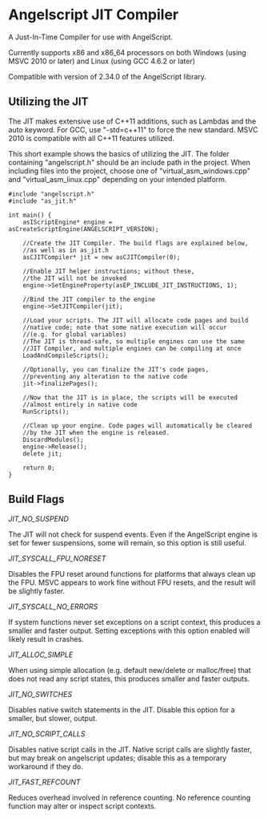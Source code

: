 Angelscript JIT Compiler
========================
A Just-In-Time Compiler for use with AngelScript.

Currently supports x86 and x86_64 processors on both Windows (using MSVC 2010 or later) and Linux (using GCC 4.6.2 or later)

Compatible with version of 2.34.0 of the AngelScript library.

Utilizing the JIT
-----------------

The JIT makes extensive use of C++11 additions, such as Lambdas and the auto keyword. For GCC, use "-std=c++11" to force the new standard. MSVC 2010 is compatible with all C++11 features utilized.

This short example shows the basics of utilizing the JIT. The folder containing "angelscript.h" should be an include path in the project.
When including files into the project, choose one of "virtual_asm_windows.cpp" and "virtual_asm_linux.cpp" depending on your intended platform.

    #include "angelscript.h"
    #include "as_jit.h"

    int main() {
        asIScriptEngine* engine = asCreateScriptEngine(ANGELSCRIPT_VERSION);

        //Create the JIT Compiler. The build flags are explained below,
        //as well as in as_jit.h
        asCJITCompiler* jit = new asCJITCompiler(0);

        //Enable JIT helper instructions; without these,
        //the JIT will not be invoked
        engine->SetEngineProperty(asEP_INCLUDE_JIT_INSTRUCTIONS, 1);

        //Bind the JIT compiler to the engine
        engine->SetJITCompiler(jit);

        //Load your scripts. The JIT will allocate code pages and build
        //native code; note that some native execution will occur
        //(e.g. for global variables)
        //The JIT is thread-safe, so multiple engines can use the same
        //JIT Compiler, and multiple engines can be compiling at once
        LoadAndCompileScripts();

        //Optionally, you can finalize the JIT's code pages,
        //preventing any alteration to the native code
        jit->finalizePages();

        //Now that the JIT is in place, the scripts will be executed
        //almost entirely in native code
        RunScripts();

        //Clean up your engine. Code pages will automatically be cleared
        //by the JIT when the engine is released.
        DiscardModules();
        engine->Release();
        delete jit;

        return 0;
    }

Build Flags
-----------

*JIT_NO_SUSPEND*

The JIT will not check for suspend events. Even if the AngelScript engine is set for fewer suspensions, some will remain, so this option is still useful.

*JIT_SYSCALL_FPU_NORESET*

Disables the FPU reset around functions for platforms that always clean up the FPU. MSVC appears to work fine without FPU resets, and the result will be slightly faster.

*JIT_SYSCALL_NO_ERRORS*

If system functions never set exceptions on a script context, this produces a smaller and faster output. Setting exceptions with this option enabled will likely result in crashes.

*JIT_ALLOC_SIMPLE*

When using simple allocation (e.g. default new/delete or malloc/free) that does not read any script states, this produces smaller and faster outputs.

*JIT_NO_SWITCHES*

Disables native switch statements in the JIT. Disable this option for a smaller, but slower, output.

*JIT_NO_SCRIPT_CALLS*

Disables native script calls in the JIT. Native script calls are slightly faster, but may break on angelscript updates; disable this as a temporary workaround if they do.

*JIT_FAST_REFCOUNT*

Reduces overhead involved in reference counting. No reference counting function may alter or inspect script contexts.
